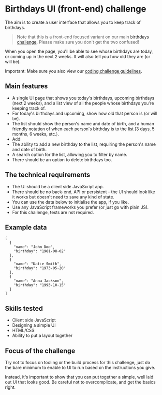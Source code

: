
# Birthdays UI (front-end) challenge

The aim is to create a user interface that allows you to keep track of birthdays.

> Note that this is a front-end focused variant on our main [birthdays challenge](birthdays.md).
> Please make sure you don't get the two confused!

When you open the page, you'll be able to see whose birthdays are today, or coming up in the next 2 weeks. It will also tell you how old they are (or will be).

Important: Make sure you also view our [coding challenge guidelines](README.md).

## Main features

- A single UI page that shows you today's birthdays, upcoming birthdays (next 2 weeks), and a list view of all the people whose birthdays you're keeping track of.
- For today's birthdays and upcoming, show how old that person is (or will be).
- The list should show the person's name and date of birth, and a human friendly notation of when each person's birthday is to the list (3 days, 5 months, 6 weeks, etc.).
- Add
- The ability to add a new birthday to the list, requiring the person's name and date of birth.
- A search option for the list, allowing you to filter by name.
- There should be an option to delete birthdays too.

## The technical requirements

- The UI should be a client side JavaScript app.
- There should be no back-end, API or persistent - the UI should look like it works but doesn't need to save any kind of state.
- You can use the data below to initialise the app, if you like.
- Use any JavaScript frameworks you prefer (or just go with plain JS).
- For this challenge, tests are not required.

## Example data

```
[
  {
    "name": "John Doe",
    "birthday": "1981-08-02"
  },
  {
    "name": "Katie Smith",
    "birthday": "1973-05-20"
  },
  {
    "name": "Anna Jackson",
    "birthday": "1993-10-15"
  }
]
```

## Skills tested

- Client side JavaScript
- Designing a simple UI
- HTML/CSS
- Ability to put a layout together

## Focus of the challenge

Try not to focus on tooling or the build process for this challenge, just do the bare minimum to enable to UI to run based on the instructions you give.

Instead, it's important to show that you can put together a simple, well laid out UI that looks good. Be careful not to overcomplicate, and get the basics right.
